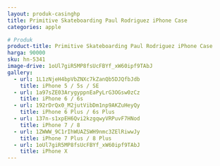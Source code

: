 ```yaml
---
layout: produk-casinghp
title: Primitive Skateboarding Paul Rodriguez iPhone Case
categories: apple

# Produk
product-title: Primitive Skateboarding Paul Rodriguez iPhone Case
harga: 90000
sku: hn-5341
image-drive: 1oUl7giR5MP8fsUcFBYf_xW60ipf9TAbJ
gallery:
  - url: 1L1zNjeH4bpVbZNXc7kZanQb5DJQfbJdb
    title: iPhone 5 / 5s / SE
  - url: 1a97sZE03ArygyppnEaPyLrG3OGsw0zCz
    title: iPhone 6 / 6s
  - url: 192rDrQx0_M2jutVibDm1np9AKZuHeyQy
    title: iPhone 6 Plus / 6s Plus
  - url: 137n-s1xpEH6Qvi2kzgqwyVRPuvF7HNod
    title: iPhone 7 / 8
  - url: 1ZWWW_9C1rIhWUAZSWH9nmc3ZElRiwwJy
    title: iPhone 7 Plus / 8 Plus
  - url: 1oUl7giR5MP8fsUcFBYf_xW60ipf9TAbJ
    title: iPhone X
---
```

